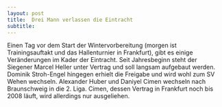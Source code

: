 ```yaml
---
layout: post
title:  Drei Mann verlassen die Eintracht
subtitle:  
---
```


Einen Tag vor dem Start der Wintervorbereitung (morgen ist Trainingsauftakt und das Hallenturnier in Frankfurt), gibt es einige Veränderungen im Kader der Eintracht. Seit Jahresbeginn steht der Siegener Marcel Heller unter Vertrag und soll langsam aufgebaut werden. Dominik Stroh-Engel hingegen erhielt die Freigabe und wird wohl zum SV Wehen wechseln. Alexander Huber und Daniyel Cimen wechseln nach Braunschweig in die 2. Liga. Cimen, dessen Vertrag in Frankfurt noch bis 2008 läuft, wird allerdings nur ausgeliehen. 


